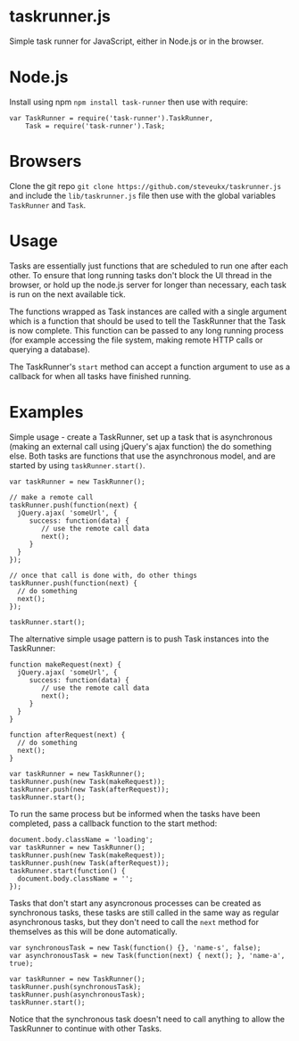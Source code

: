 taskrunner.js
=============

Simple task runner for JavaScript, either in Node.js or in the browser.

Node.js
=======

Install using npm `npm install task-runner` then use with require:

    var TaskRunner = require('task-runner').TaskRunner,
        Task = require('task-runner').Task;

Browsers
========

Clone the git repo `git clone https://github.com/steveukx/taskrunner.js` and include the `lib/taskrunner.js` file then use with the global variables `TaskRunner` and `Task`.

Usage
=====

Tasks are essentially just functions that are scheduled to run one after each other. To ensure that long running tasks don't block the UI thread in the browser, or hold up the
node.js server for longer than necessary, each task is run on the next available tick.

The functions wrapped as Task instances are called with a single argument which is a function that should be used to tell the TaskRunner that the Task is now complete. This
function can be passed to any long running process (for example accessing the file system, making remote HTTP calls or querying a database).

The TaskRunner's `start` method can accept a function argument to use as a callback for when all tasks have finished running.

Examples
========

Simple usage - create a TaskRunner, set up a task that is asynchronous (making an external call using jQuery's ajax function) the do something else. Both tasks are
functions that use the asynchronous model, and are started by using `taskRunner.start()`.

    var taskRunner = new TaskRunner();

    // make a remote call
    taskRunner.push(function(next) {
      jQuery.ajax( 'someUrl', {
         success: function(data) {
            // use the remote call data
            next();
         }
      }
    });

    // once that call is done with, do other things
    taskRunner.push(function(next) {
      // do something
      next();
    });

    taskRunner.start();

The alternative simple usage pattern is to push Task instances into the TaskRunner:

    function makeRequest(next) {
      jQuery.ajax( 'someUrl', {
         success: function(data) {
            // use the remote call data
            next();
         }
      }
    }

    function afterRequest(next) {
      // do something
      next();
    }

    var taskRunner = new TaskRunner();
    taskRunner.push(new Task(makeRequest));
    taskRunner.push(new Task(afterRequest));
    taskRunner.start();

To run the same process but be informed when the tasks have been completed, pass a callback function to the start method:

    document.body.className = 'loading';
    var taskRunner = new TaskRunner();
    taskRunner.push(new Task(makeRequest));
    taskRunner.push(new Task(afterRequest));
    taskRunner.start(function() {
      document.body.className = '';
    });

Tasks that don't start any asyncronous processes can be created as synchronous tasks, these tasks are still called in the
same way as regular asynchronous tasks, but they don't need to call the `next` method for themselves as this will be done
automatically.

    var synchronousTask = new Task(function() {}, 'name-s', false);
    var asynchronousTask = new Task(function(next) { next(); }, 'name-a', true);

    var taskRunner = new TaskRunner();
    taskRunner.push(synchronousTask);
    taskRunner.push(asynchronousTask);
    taskRunner.start();

Notice that the synchronous task doesn't need to call anything to allow the TaskRunner to continue with other Tasks.

